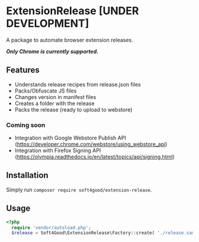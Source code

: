 ExtensionRelease [UNDER DEVELOPMENT]
==========

A package to automate browser extension releases.

***Only Chrome is currently supported.***

## Features

- Understands release recipes from release.json files
- Packs/Obfuscate JS files
- Changes version in manifest files
- Creates a folder with the release
- Packs the release (ready to upload to webstore) 

### Coming soon
- Integration with Google Webstore Publish API (https://developer.chrome.com/webstore/using_webstore_api)
- Integration with Firefox Signing API (https://olympia.readthedocs.io/en/latest/topics/api/signing.html)

## Installation

Simply run `composer require soft4good/extension-release`.

## Usage

```php
<?php
  require 'vendor/autoload.php';
  $release = Soft4Good\ExtensionRelease\Factory::create( './release.sample.json' ); // see release.json file...
```